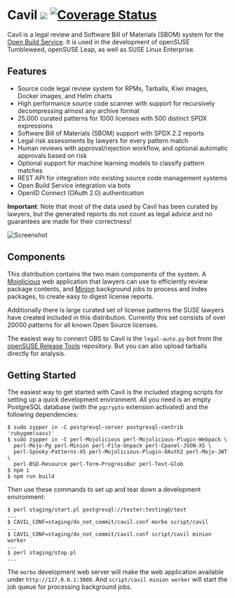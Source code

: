 # Cavil [![](https://github.com/openSUSE/cavil/workflows/linux/badge.svg)](https://github.com/openSUSE/cavil/actions) [![Coverage Status](https://coveralls.io/repos/github/openSUSE/cavil/badge.svg?branch=master)](https://coveralls.io/github/openSUSE/cavil?branch=master)

  Cavil is a legal review and Software Bill of Materials (SBOM) system for the
  [Open Build Service](https://openbuildservice.org). It is used in the development of openSUSE Tumbleweed,
  openSUSE Leap, as well as SUSE Linux Enterprise.

## Features

* Source code legal review system for RPMs, Tarballs, Kiwi images, Docker images, and Helm charts
* High performance source code scanner with support for recursively decompressing almost any archive format
* 25.000 curated patterns for 1000 licenses with 500 distinct SPDX expressions
* Software Bill of Materials (SBOM) support with SPDX 2.2 reports
* Legal risk assessments by lawyers for every pattern match
* Human reviews with approval/rejection workflow, and optional automatic approvals based on risk
* Optional support for machine learning models to classify pattern matches
* REST API for integration into existing source code management systems
* Open Build Service integration via bots
* OpenID Connect (OAuth 2.0) authentication

**Important**: Note that most of the data used by Cavil has been curated by lawyers, but the generated reports do not
count as legal advice and no guarantees are made for their correctness!

![Screenshot](https://raw.github.com/openSUSE/cavil/master/examples/report.png?raw=true)

## Components

  This distribution contains the two main components of the system. A [Mojolicious](https://mojolicious.org) web
  application that lawyers can use to efficiently review package contents, and [Minion](https://metacpan.org/pod/Minion)
  background jobs to process and index packages, to create easy to digest license reports.

  Additionally there is large curated set of license patterns the SUSE lawyers have created included in this
  distribution. Currently this set consists of over 20000 patterns for all known Open Source licenses.

  The easiest way to connect OBS to Cavil is the `legal-auto.py` bot from the
  [openSUSE Release Tools](https://github.com/openSUSE/openSUSE-release-tools) repository. But you can also upload
  tarballs directly for analysis.

## Getting Started

  The easiest way to get started with Cavil is the included staging scripts for setting up a quick development
  environment. All you need is an empty PostgreSQL database (with the `pgcrypto` extension activated) and the following
  dependencies:

    $ sudo zypper in -C postgresql-server postgresql-contrib 'rubygem(sass)'
    $ sudo zypper in -C perl-Mojolicious perl-Mojolicious-Plugin-Webpack \
      perl-Mojo-Pg perl-Minion perl-File-Unpack perl-Cpanel-JSON-XS \
      perl-Spooky-Patterns-XS perl-Mojolicious-Plugin-OAuth2 perl-Mojo-JWT \
      perl-BSD-Resource perl-Term-ProgressBar perl-Text-Glob
    $ npm i
    $ npm run build

  Then use these commands to set up and tear down a development environment:

    $ perl staging/start.pl postgresql://tester:testing@/test
    ...
    $ CAVIL_CONF=staging/do_not_commit/cavil.conf morbo script/cavil
    ...
    $ CAVIL_CONF=staging/do_not_commit/cavil.conf script/cavil minion worker
    ...
    $ perl staging/stop.pl
    ...

  The `morbo` development web server will make the web application available under `http://127.0.0.1:3000`. And
  `script/cavil minion worker` will start the job queue for processing background jobs.
